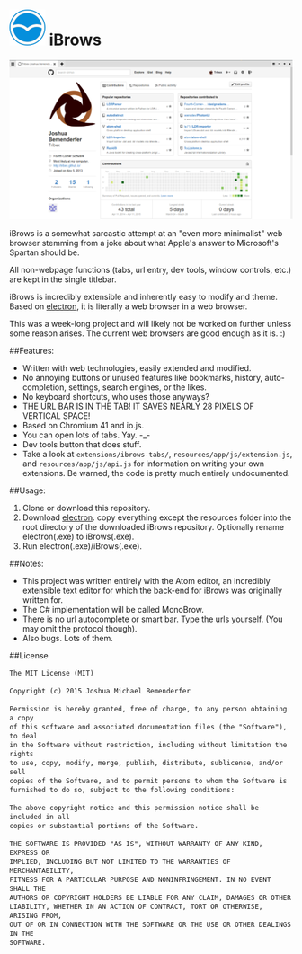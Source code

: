 ![iBrows Logo](src/images/icon.64.png) iBrows
===

![iBrows Screenshot](src/images/screenshots/screenshot01.png)

iBrows is a somewhat sarcastic attempt at an "even more minimalist" web browser stemming from a joke about what Apple's answer to Microsoft's Spartan should be.

All non-webpage functions (tabs, url entry, dev tools, window controls, etc.) are kept in the single titlebar.

iBrows is incredibly extensible and inherently easy to modify and theme. Based on [electron](http://github.com/atom/electron), it is literally a web browser in a web browser.

This was a week-long project and will likely not be worked on further unless some reason arises. The current web browsers are good enough as it is. :)

##Features:
  * Written with web technologies, easily extended and modified.
  * No annoying buttons or unused features like bookmarks, history, auto-completion, settings, search engines, or the likes.
  * No keyboard shortcuts, who uses those anyways?
  * THE URL BAR IS IN THE TAB! IT SAVES NEARLY 28 PIXELS OF VERTICAL SPACE!
  * Based on Chromium 41 and io.js.
  * You can open lots of tabs. Yay. -_-
  * Dev tools button that does stuff.
  * Take a look at `extensions/ibrows-tabs/`, `resources/app/js/extension.js`, and `resources/app/js/api.js` for information on writing your own extensions. Be warned, the code is pretty much entirely undocumented.
  
##Usage:
 1. Clone or download this repository.
 2. Download [electron](http://github.com/atom/electron/). copy everything except the resources folder into the root directory of the downloaded iBrows repository. Optionally rename electron(.exe) to iBrows(.exe).
 3. Run electron(.exe)/iBrows(.exe).

##Notes:
 * This project was written entirely with the Atom editor, an incredibly extensible text editor for which the back-end for iBrows was originally written for.
 * The C# implementation will be called MonoBrow.
 * There is no url autocomplete or smart bar. Type the urls yourself. (You may omit the protocol though).
 * Also bugs. Lots of them.
 
##License
```
The MIT License (MIT)

Copyright (c) 2015 Joshua Michael Bemenderfer

Permission is hereby granted, free of charge, to any person obtaining a copy
of this software and associated documentation files (the "Software"), to deal
in the Software without restriction, including without limitation the rights
to use, copy, modify, merge, publish, distribute, sublicense, and/or sell
copies of the Software, and to permit persons to whom the Software is
furnished to do so, subject to the following conditions:

The above copyright notice and this permission notice shall be included in all
copies or substantial portions of the Software.

THE SOFTWARE IS PROVIDED "AS IS", WITHOUT WARRANTY OF ANY KIND, EXPRESS OR
IMPLIED, INCLUDING BUT NOT LIMITED TO THE WARRANTIES OF MERCHANTABILITY,
FITNESS FOR A PARTICULAR PURPOSE AND NONINFRINGEMENT. IN NO EVENT SHALL THE
AUTHORS OR COPYRIGHT HOLDERS BE LIABLE FOR ANY CLAIM, DAMAGES OR OTHER
LIABILITY, WHETHER IN AN ACTION OF CONTRACT, TORT OR OTHERWISE, ARISING FROM,
OUT OF OR IN CONNECTION WITH THE SOFTWARE OR THE USE OR OTHER DEALINGS IN THE
SOFTWARE.
```
